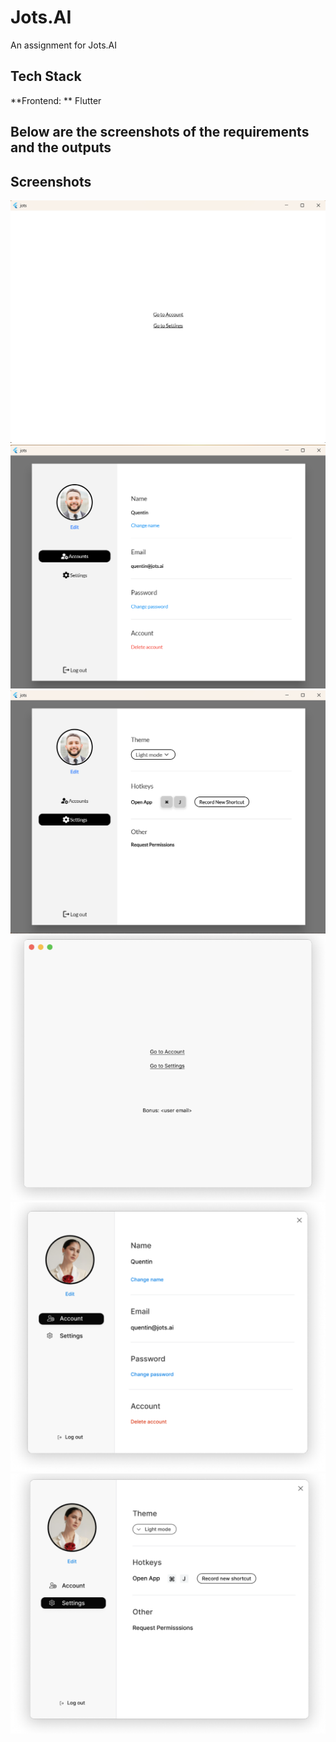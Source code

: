 # Jots.AI

An assignment for Jots.AI

## Tech Stack
**Frontend: ** Flutter

## Below are the screenshots of the requirements and the outputs

## Screenshots

![1](screenshots/1.png)
![2](screenshots/2.png)
![3](screenshots/3.png)
![4](screenshots/req1.png)
![5](screenshots/req2.png)
![6](screenshots/req3.png)
